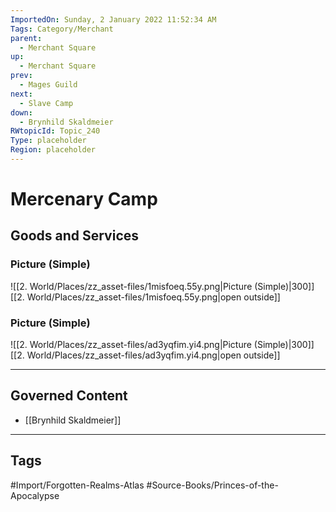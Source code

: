 ```yaml
---
ImportedOn: Sunday, 2 January 2022 11:52:34 AM
Tags: Category/Merchant
parent:
  - Merchant Square
up:
  - Merchant Square
prev:
  - Mages Guild
next:
  - Slave Camp
down:
  - Brynhild Skaldmeier
RWtopicId: Topic_240
Type: placeholder
Region: placeholder
---
```

# Mercenary Camp
## Goods and Services
### Picture (Simple)
![[2. World/Places/zz_asset-files/1misfoeq.55y.png|Picture (Simple)|300]]
[[2. World/Places/zz_asset-files/1misfoeq.55y.png|open outside]]

### Picture (Simple)
![[2. World/Places/zz_asset-files/ad3yqfim.yi4.png|Picture (Simple)|300]]
[[2. World/Places/zz_asset-files/ad3yqfim.yi4.png|open outside]]

---
## Governed Content
- [[Brynhild Skaldmeier]]


---
## Tags
#Import/Forgotten-Realms-Atlas #Source-Books/Princes-of-the-Apocalypse

